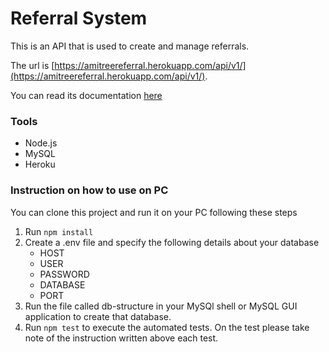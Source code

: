 # Referral System

This is an API that is used to create and manage referrals.

The url is [https://amitreereferral.herokuapp.com/api/v1/](https://amitreereferral.herokuapp.com/api/v1/).

You can read its documentation [here](https://documenter.getpostman.com/view/8710999/TWDcFuyL)

### Tools

- Node.js
- MySQL
- Heroku

### Instruction on how to use on PC

You can clone this project and run it on your PC following these steps

1. Run `npm install`
2. Create a .env file and specify the following details about your database
   - HOST
   - USER
   - PASSWORD
   - DATABASE
   - PORT
3. Run the file called db-structure in your MySQl shell or MySQL GUI application to create that database.
4. Run `npm test` to execute the automated tests. On the test please take note of the instruction written above each test.
